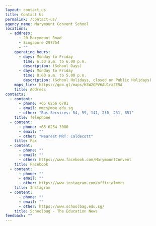 ```yaml
---
layout: contact_us
title: Contact Us
permalink: /contact-us/
agency_name: Marymount Convent School
locations:
  - address:
      - 20 Marymount Road
      - Singapore 297754
      - ""
    operating_hours:
      - days: Monday to Friday
        time: 6.30 a.m. to 6.00 p.m.
        description: (School Days)
      - days: Monday to Friday
        time: 8.00 a.m. to 5.00 p.m.
        description: (School Holidays, closed on Public Holidays)
    maps_link: https://goo.gl/maps/H3W2GPV6AU1raZE5A
    title: Address
contacts:
  - content:
      - phone: +65 6256 6701
      - email: mmcs@moe.edu.sg
      - other: "Bus Services: 54, 59, 141, 230, 231, 851"
    title: Telephone
  - content:
      - phone: +65 6254 3080
      - email: ""
      - other: "Nearest MRT: Caldecott"
    title: Fax
  - content:
      - phone: ""
      - email: ""
      - other: https://www.facebook.com/MarymountConvent
    title: Facebook
  - content:
      - phone: ""
      - email: ""
      - other: https://www.instagram.com/officialmmcs
    title: Instagram
  - content:
      - phone: ""
      - email: ""
      - other: https://www.schoolbag.edu.sg/
    title: Schoolbag - The Education News
feedback: ""
---
```

